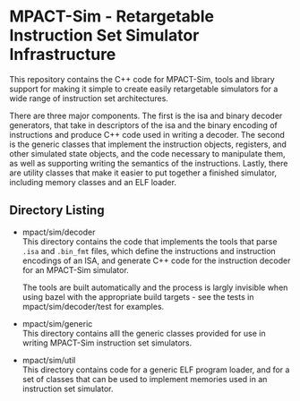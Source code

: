 # MPACT-Sim - Retargetable Instruction Set Simulator Infrastructure

This repository contains the C++ code for MPACT-Sim, tools and
library support for making it simple to create easily retargetable
simulators for a wide range of instruction set architectures.

There are three major components. The first is the isa and binary decoder
generators, that take in descriptors of the isa and the binary encoding
of instructions and produce C++ code used in writing a decoder. The
second is the generic classes that implement the instruction objects,
registers, and other simulated state objects, and the code necessary to
manipulate them, as well as supporting writing the semantics of the
instructions. Lastly, there are utility classes that make it easier to
put together a finished simulator, including memory classes and an ELF
loader.

## Directory Listing

*   mpact/sim/decoder <br />
    This directory contains the code that implements the tools
    that parse `.isa` and `.bin_fmt` files, which define the
    instructions and instruction encodings of an ISA, and generate C++
    code for the instruction decoder for an MPACT-Sim simulator.

    The tools are built automatically and the process is largly invisible
    when using bazel with the appropriate build targets - see the tests
    in mpact/sim/decoder/test for examples.

*   mpact/sim/generic <br />
    This directory contains alll the generic classes provided for use
    in writing MPACT-Sim instruction set simulators.

*   mpact/sim/util <br />
    This directory contains code for a generic ELF program loader, and
    for a set of classes that can be used to implement memories used in
    an instruction set simulator.  